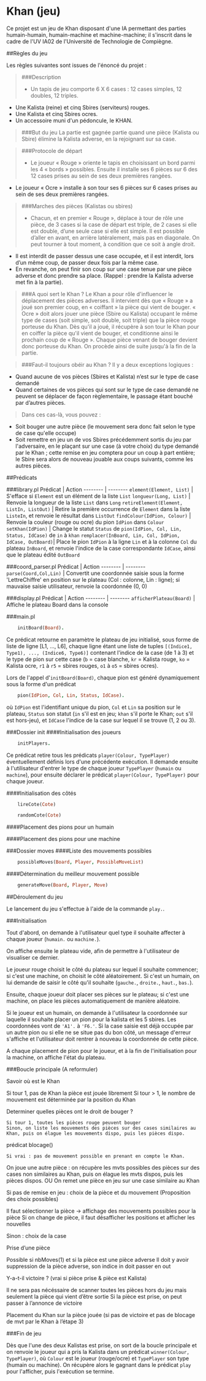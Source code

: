 # Khan (jeu)

Ce projet est un jeu de Khan disposant d'une IA permettant des parties humain-humain, humain-machine et machine-machine; il s'inscrit dans le cadre de l'UV IA02 de l'Université de Technologie de Compiègne.

##Règles du jeu

Les règles suivantes sont issues de l'énoncé du projet :

>###Description
>* Un tapis de jeu comporte 6 X 6 cases : 12 cases simples, 12 doubles, 12 triples.
* Une Kalista (reine) et cinq Sbires (serviteurs) rouges.
* Une Kalista et cinq Sbires ocres.
* Un accessoire muni d'un pédoncule, le KHAN.

>###But du jeu
>La partie est gagnée partie quand une pièce (Kalista ou Sbire) élimine la Kalista adverse, en la rejoignant sur sa case.

>###Protocole de départ
>* Le joueur « Rouge » oriente le tapis en choisissant un bord parmi les 4 « bords » possibles. Ensuite il installe ses 6 pièces sur 6 des 12 cases prises au sein de ses deux premières rangées.
* Le joueur « Ocre » installe à son tour ses 6 pièces sur 6 cases prises au sein de ses deux premières rangées.

>###Marches des pièces (Kalistas ou sbires)
>* Chacun, et en premier « Rouge », déplace à tour de rôle une pièce, de 3 cases si la case de départ est triple, de 2 cases si elle est double, d’une seule case si elle est simple. Il est possible d’aller en avant, en arrière latéralement, mais pas en diagonale. On peut tourner à tout moment, à condition que ce soit à angle droit.
* Il est interdit de passer dessus une case occupée, et il est interdit, lors d’un même coup, de passer deux fois par la même case.
* En revanche, on peut finir son coup sur une case tenue par une pièce adverse et donc prendre sa place. (Rappel : prendre la Kalista adverse met fin à la partie).

>###A quoi sert le Khan ?
>Le Khan a pour rôle d'influencer le déplacement des pièces adverses. Il intervient dès que « Rouge » a joué son premier coup, en « coiffant » la pièce qui vient de bouger. « Ocre » doit alors jouer une pièce (Sbire ou Kalista) occupant le même type de cases (soit simple, soit double, soit triple) que la pièce rouge porteuse du Khan. Dès qu'il a joué, il récupère à son tour le Khan pour en coiffer la pièce qu'il vient de bouger, et conditionne ainsi le prochain coup de « Rouge ». Chaque pièce venant de bouger devient donc porteuse du Khan. On procède ainsi de suite jusqu'à la fin de la partie.

>###Faut-il toujours obéir au Khan ?
>Il y a deux exceptions logiques :
* Quand aucune de vos pièces (Sbires et Kalista) n’est sur le type de case demandé
* Quand certaines de vos pièces qui sont sur le type de case demandé ne peuvent se déplacer de façon règlementaire, le passage étant bouché par d’autres pièces.

>Dans ces cas-là, vous pouvez :
* Soit bouger une autre pièce (le mouvement sera
donc fait selon le type de case qu'elle occupe)
* Soit remettre en jeu un de vos Sbires précédemment sortis du jeu par l'adversaire, en le plaçant sur une case (à votre choix) du type demandé par le Khan ; cette remise en jeu comptera pour un coup à part entière; le Sbire sera alors de nouveau jouable aux coups suivants, comme les autres pièces.

##Prédicats

###library.pl
Prédicat | Action
-------- | --------
`element(Element, List)` | S'efface si `Element` est un élément de la liste `List`
`longueur(Long, List)` | Renvoie la longueur de la liste `List` dans `Long`
`retireElement(Element, ListIn, ListOut)` | Retire la première occurrence de `Element` dans la liste `ListeIn`, et renvoie le résultat dans `ListOut`
`findColour(IdPion, Colour)` | Renvoie la couleur (rouge ou ocre) du pion `IdPion` dans `Colour`
`setKhan(IdPion)` | Change le statut `Status` de `pion(IdPion, Col, Lin, Status, IdCase)` de `in` à `khan`
`remplacer(InBoard, Lin, Col, IdPion, IdCase, OutBoard)`| Place le pion `IdPion` à la ligne `Lin` et à la colonne `Col` du plateau `InBoard`, et renvoie l'indice de la case correspondante `IdCase`, ainsi que le plateau édité `OutBoard`

###coord_parser.pl
Prédicat | Action
-------- | --------
`parse(Coord,Col,Lin)` | Convertit une coordonnée saisie sous la forme 'LettreChiffre' en position sur le plateau (Col : colonne, Lin : ligne); si mauvaise saisie utilisateur, renvoie la coordonnée (0, 0)

###display.pl
Prédicat | Action
-------- | --------
`afficherPlateau(Board)` | Affiche le plateau Board dans la console

###main.pl
```prolog
	initBoard(Board).
```
Ce prédicat retourne en paramètre le plateau de jeu initialisé, sous forme de liste de ligne [L1, ..., L6], chaque ligne étant une liste de tuples `[(Indice1, Type1), ..., (Indice6, Type6)]` contenant l'indice de la case (de 1 à 3) et le type de pion sur cette case (`b` = case blanche, `kr` = Kalista rouge, `ko` = Kalista ocre, `r1` à `r5` = sbires rouges, `o1` à `o5` = sbires ocres).

Lors de l'appel d'`initBoard(Board)`, chaque pion est généré dynamiquement  sous la forme d'un prédicat  
```prolog
	pion(IdPion, Col, Lin, Status, IdCase).
```
où `IdPion` est l'identifiant unique du pion, `Col` et `Lin` sa position sur le plateau, `Status` son statut (`in` s'il est en jeu; `khan` s'il porte le Khan; `out` s'il est hors-jeu), et `IdCase` l'indice de la case sur lequel il se trouve (1, 2 ou 3).

###Dossier init
####Initialisation des joueurs
```prolog
	initPlayers.
```
Ce prédicat retire tous les prédicats `player(Colour, TypePlayer)` éventuellement définis lors d'une précédente exécution. Il demande ensuite à l'utilisateur d'entrer le type de chaque joueur `TypePlayer` (`humain` ou `machine`), pour ensuite déclarer le prédicat `player(Colour, TypePlayer)` pour chaque joueur.

####Initialisation des côtés
```prolog
	lireCote(Cote)
```

```prolog
	randomCote(Cote)
```

####Placement des pions pour un humain

####Placement des pions pour une machine

###Dossier moves
####Liste des mouvements possibles
```prolog
	possibleMoves(Board, Player, PossibleMoveList)
```

####Détermination du meilleur mouvement possible
```prolog
	generateMove(Board, Player, Move)
```

##Déroulement du jeu

Le lancement du jeu s'effectue à l'aide de la commande `play.`.

###Initialisation

Tout d'abord, on demande à l'utilisateur quel type il souhaite affecter à chaque joueur (`humain.` ou `machine.`).

On affiche ensuite le plateau vide, afin de permettre à l'utilisateur de visualiser ce dernier.

Le joueur rouge choisit le côté du plateau sur lequel il souhaite commencer; si c'est une machine, on choisit le côté aléatoirement. Si c'est un humain, on lui demande de saisir le côté qu'il souhaite (`gauche.`, `droite.`, `haut.`, `bas.`).

Ensuite, chaque joueur doit placer ses pièces sur le plateau; si c'est une machine, on place les pièces automatiquement de manière aléatoire.

Si le joueur est un humain, on demande à l'utilisateur la coordonnée sur laquelle il souhaite placer un pion pour la kalista et les 5 sbires. Les coordonnées vont de `'A1'.` à `'F6.'`. Si la case saisie est déjà occupée par un autre pion ou si elle ne se situe pas du bon côté, un message d'erreur s'affiche et l'utilisateur doit rentrer à nouveau la coordonnée de cette pièce.

A chaque placement de pion pour le joueur, et à la fin de l'initialisation pour la machine, on affiche l'état du plateau.

###Boucle principale (A reformuler)

Savoir où est le Khan

Si tour 1, pas de Khan la pièce est jouée librement
Si tour > 1, le nombre de mouvement est déterminée par la position du Khan

Determiner quelles pièces ont le droit de bouger ?

	Si tour 1, toutes les pièces rouge peuvent bouger
	Sinon, on liste les mouvements des pièces sur des cases similaires au Khan, puis on élague les mouvements dispo, puis les pièces dispo.

prédicat blocage()

	Si vrai : pas de mouvement possible en prenant en compte le Khan.
On joue une autre pièce : on récupère les mvts possibles des pièces sur des cases non similaires au Khan, puis on élague les mvts dispos, puis les pièces dispos.
OU
On remet une pièce en jeu sur une case similaire au Khan

Si pas de remise en jeu : choix de la pièce et du mouvement (Proposition des choix possibles)

Il faut sélectionner la pièce → affichage des mouvements possibles pour la pièce
Si on change de pièce, il faut désafficher les positions et afficher les nouvelles

Sinon : choix de la case

Prise d’une pièce

Possible si nbMoves(1) et si la pièce est une pièce adverse
Il doit y avoir suppression de la pièce adverse, son indice in doit passer en out

Y-a-t-il victoire ? (vrai si pièce prise & pièce est Kalista)

Il ne sera pas nécéssaire de scanner toutes les pièces hors du jeu mais seulement la pièce qui vient d’être sortie
Si la pièce est prise, on peut passer à l’annonce de victoire

Placement du Khan sur la pièce jouée (si pas de victoire et pas de blocage de mvt par le Khan à l’étape 3)

###Fin de jeu

Dès que l'une des deux Kalistas est prise, on sort de la boucle principale et on renvoie le joueur qui a pris la Kalista dans un prédicat `winner(Colour, TypePlayer)`, où `Colour` est le joueur (rouge/ocre) et `TypePlayer` son type (humain ou machine). On récupère alors le gagnant dans le prédicat `play` pour l'afficher, puis l'exécution se termine.
